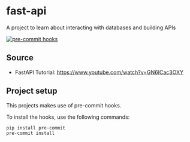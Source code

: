 # fast-api

A project to learn about interacting with databases and building APIs

[![pre-commit hooks](https://github.com/Sylruilshu/fast-api/actions/workflows/ci.yaml/badge.svg)](https://github.com/Sylruilshu/fast-api/actions/workflows/ci.yaml)

## Source
- FastAPI Tutorial: https://www.youtube.com/watch?v=GN6ICac3OXY

## Project setup

This projects makes use of pre-commit hooks.

To install the hooks, use the following commands:

```bash
pip install pre-commit
pre-commit install
```

